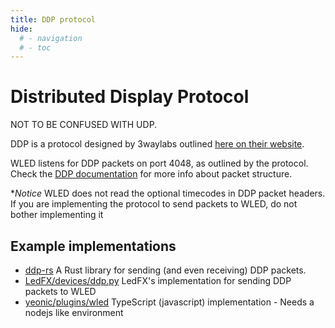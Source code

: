 ```yaml
---
title: DDP protocol
hide:
  # - navigation
  # - toc
---
```


# Distributed Display Protocol

NOT TO BE CONFUSED WITH UDP.

DDP is a protocol designed by 3waylabs outlined [here on their website](http://www.3waylabs.com/ddp/).

WLED listens for DDP packets on port 4048, as outlined by the protocol.
Check the [DDP documentation](http://www.3waylabs.com/ddp/) for more info about packet structure.

**Notice*
WLED does not read the optional timecodes in DDP packet headers. 
If you are implementing the protocol to send packets to WLED, do not bother implementing it

## Example implementations

 - [ddp-rs](https://github.com/coral/ddp-rs) A Rust library for sending (and even receiving) DDP packets.
 - [LedFX/devices/ddp.py](https://github.com/LedFx/LedFx/blob/main/ledfx/devices/ddp.py) LedFX's implementation for sending DDP packets to WLED
 - [yeonic/plugins/wled](https://github.com/YeonV/yeonic/blob/main/src/plugins/wled.ts#L51) TypeScript (javascript) implementation - Needs a nodejs like environment
